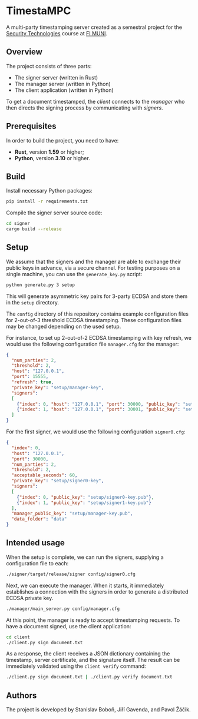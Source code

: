 # TimestaMPC
A multi-party timestamping server created as a semestral project for the
[Security Technologies](https://is.muni.cz/predmet/fi/jaro2022/PV204) course
at [FI MUNI](https://www.fi.muni.cz/).

## Overview
The project consists of three parts:
- The signer server (written in Rust)
- The manager server (written in Python)
- The client application (written in Python)

To get a document timestamped, the _client_ connects to the _manager_
who then directs the signing process by communicating with _signers_.

## Prerequisites
In order to build the project, you need to have:
- **Rust**, version **1.59** or higher;
- **Python**, version **3.10** or higher.

## Build
Install necessary Python packages:
```bash
pip install -r requirements.txt
```
Compile the signer server source code:
```bash
cd signer
cargo build --release
```

## Setup
We assume that the signers and the manager are able to exchange their public
keys in advance, via a secure channel. For testing purposes on a single machine,
you can use the `generate_key.py` script:
```bash
python generate.py 3 setup
```
This will generate asymmetric key pairs for 3-party ECDSA and store them in
the `setup` directory.

The `config` directory of this repository contains example configuration files
for 2-out-of-3 threshold ECDSA timestamping. These configuration files may be
changed depending on the used setup.

For instance, to set up 2-out-of-2 ECDSA timestamping with key refresh, we would
use the following configuration file `manager.cfg` for the manager:
```json
{
  "num_parties": 2,
  "threshold": 2,
  "host": "127.0.0.1",
  "port": 15555,
  "refresh": true,
  "private_key": "setup/manager-key",
  "signers":
  [
    {"index": 0, "host": "127.0.0.1", "port": 30000, "public_key": "setup/signer0-key.pub"},
    {"index": 1, "host": "127.0.0.1", "port": 30001, "public_key": "setup/signer1-key.pub"}
  ]
}
```
For the first signer, we would use the following configuration `signer0.cfg`:
```json
{
  "index": 0,
  "host": "127.0.0.1",
  "port": 30000,
  "num_parties": 2,
  "threshold": 2,
  "acceptable_seconds": 60,
  "private_key": "setup/signer0-key",
  "signers":
  [
    {"index": 0, "public_key": "setup/signer0-key.pub"},
    {"index": 1, "public_key": "setup/signer1-key.pub"}
  ],
  "manager_public_key": "setup/manager-key.pub",
  "data_folder": "data"
}
```

## Intended usage

When the setup is complete, we can run the signers, supplying a configuration file
to each:
```bash
./signer/target/release/signer config/signer0.cfg
```
Next, we can execute the manager. When it starts, it immediately establishes a
connection with the signers in order to generate a distributed ECDSA private key.
```bash
./manager/main_server.py config/manager.cfg
```

At this point, the manager is ready to accept timestamping requests. To have
a document signed, use the client application:
```bash
cd client
./client.py sign document.txt
```
As a response, the client receives a JSON dictionary containing the timestamp,
server certificate, and the signature itself. The result can be immediately
validated using the `client verify` command:
```bash
./client.py sign document.txt | ./client.py verify document.txt
```

## Authors
The project is developed by Stanislav Boboň, Jiří Gavenda, and Pavol Žáčik.
